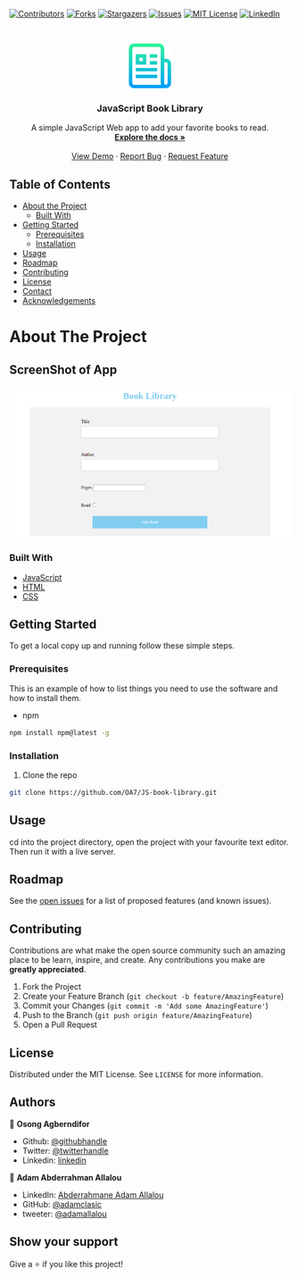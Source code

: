 [![Contributors][contributors-shield]][contributors-url]
[![Forks][forks-shield]][forks-url]
[![Stargazers][stars-shield]][stars-url]
[![Issues][issues-shield]][issues-url]
[![MIT License][license-shield]][license-url]
[![LinkedIn][linkedin-shield]][linkedin-url]



<!-- PROJECT LOGO -->
<br />
<p align="center">
  <a href="https://github.com/github_username/repo">
    <img src="images/logo.png" alt="Logo" width="80" height="80">
  </a>

  <h3 align="center">JavaScript Book Library</h3>

  <p align="center">
    A simple JavaScript Web app to add your favorite books to read.
    <br />
    <a href="https://github.com/OA7/JS-book-library"><strong>Explore the docs »</strong></a>
    <br />
    <br />
    <a href="https://github.com/OA7/JS-book-library">View Demo</a>
    ·
    <a href="https://github.com/OA7/JS-book-library/issues">Report Bug</a>
    ·
    <a href="https://github.com/OA7/JS-book-library/issues">Request Feature</a>
  </p>
</p>



<!-- TABLE OF CONTENTS -->
## Table of Contents

* [About the Project](#about-the-project)
  * [Built With](#built-with)
* [Getting Started](#getting-started)
  * [Prerequisites](#prerequisites)
  * [Installation](#installation)
* [Usage](#usage)
* [Roadmap](#roadmap)
* [Contributing](#contributing)
* [License](#license)
* [Contact](#contact)
* [Acknowledgements](#acknowledgements)



<!-- ABOUT THE PROJECT -->
# About The Project

## ScreenShot of App
[![Product Name Screen Shot][product-screenshot]]()


### Built With

* [JavaScript](https://en.wikipedia.org/wiki/JavaScript)
* [HTML](https://en.wikipedia.org/wiki/HTML)
* [CSS](https://en.wikipedia.org/wiki/Cascading_Style_Sheets)



<!-- GETTING STARTED -->
## Getting Started

To get a local copy up and running follow these simple steps.

### Prerequisites

This is an example of how to list things you need to use the software and how to install them.
* npm
```sh
npm install npm@latest -g
```

### Installation
 
1. Clone the repo
```sh
git clone https://github.com/OA7/JS-book-library.git
```


<!-- USAGE EXAMPLES -->
## Usage

cd into the project directory, open the project with your favourite text editor. Then run it with a live server.


<!-- ROADMAP -->
## Roadmap

See the [open issues](https://github.com/OA7/JS-book-library/issues) for a list of proposed features (and known issues).



<!-- CONTRIBUTING -->
## Contributing

Contributions are what make the open source community such an amazing place to be learn, inspire, and create. Any contributions you make are **greatly appreciated**.

1. Fork the Project
2. Create your Feature Branch (`git checkout -b feature/AmazingFeature`)
3. Commit your Changes (`git commit -m 'Add some AmazingFeature'`)
4. Push to the Branch (`git push origin feature/AmazingFeature`)
5. Open a Pull Request



<!-- LICENSE -->
## License

Distributed under the MIT License. See `LICENSE` for more information.



<!-- CONTACT -->
## Authors

👤 **Osong Agberndifor**

- Github: [@githubhandle](https://github.com/OA7)
- Twitter: [@twitterhandle](https://twitter.com/Osong17)
- Linkedin: [linkedin](https://linkedin.com/osong-agberndifor)

:bust_in_silhouette: **Adam Abderrahman Allalou**
- LinkedIn: [Abderrahmane Adam Allalou](https://www.linkedin.com/in/abderrahmane-allalou/)
- GitHub: [@adamclasic](https://github.com/adamclasic)
- tweeter: [@adamallalou](https://twitter.com/adamallalou)



<!-- ACKNOWLEDGEMENTS -->
## Show your support

Give a ⭐️ if you like this project!




<!-- MARKDOWN LINKS & IMAGES -->
<!-- https://www.markdownguide.org/basic-syntax/#reference-style-links -->
[contributors-shield]: https://img.shields.io/github/contributors/othneildrew/Best-README-Template.svg?style=flat-square
[contributors-url]: https://github.com/OA7/JS-book-library/graphs/contributors
[forks-shield]: https://img.shields.io/github/forks/othneildrew/Best-README-Template.svg?style=flat-square
[forks-url]: https://github.com/OA7/JS-book-library/network/members
[stars-shield]: https://img.shields.io/github/stars/othneildrew/Best-README-Template.svg?style=flat-square
[stars-url]: https://github.com/othneildrew/Best-README-Template/stargazers
[issues-shield]: https://img.shields.io/github/issues/othneildrew/Best-README-Template.svg?style=flat-square
[issues-url]: https://github.com/OA7/JS-book-library/issues
[license-shield]: https://img.shields.io/github/license/othneildrew/Best-README-Template.svg?style=flat-square
[license-url]: https://github.com/othneildrew/Best-README-Template/blob/master/LICENSE.txt
[linkedin-shield]: https://img.shields.io/badge/-LinkedIn-black.svg?style=flat-square&logo=linkedin&colorB=555
[linkedin-url]: https://linkedin.com/osong-agberndifor
[product-screenshot]: images/screen.png
